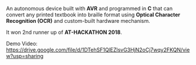 An autonomous device built with **AVR** and programmed in **C** that can convert any printed textbook into braille format using **Optical Character Recognition (OCR)** and custom-built hardware mechanism.

It won 2nd runner up of **AT-HACKATHON 2018**.

Demo Video: https://drive.google.com/file/d/1DTehSF1QlEZlsvG3HjN2oCj7wqy2FKQN/view?usp=sharing
